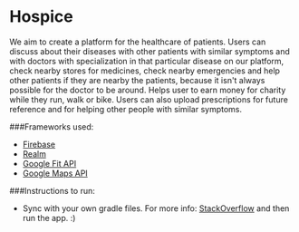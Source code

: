 # Hospice

We aim to create a platform for the healthcare of patients. Users can discuss about their diseases with other patients with similar symptoms and with doctors with specialization in that particular disease on our platform, check nearby stores for medicines, check nearby emergencies and help other patients if they are nearby the patients, because it isn't always possible for the doctor to be around. Helps user to earn money for charity while they run, walk or bike. Users can also upload prescriptions for future reference and for helping other people with similar symptoms.

###Frameworks used:

  * [Firebase](http://firebase.google.com)
  * [Realm](https://realm.io)
  * [Google Fit API](https://developers.google.com/fit/)
  * [Google Maps API](https://developers.google.com/maps/)

###Instructions to run:

  * Sync with your own gradle files. For more info: [StackOverflow](http://stackoverflow.com/questions/19932793/syncing-android-studio-project-with-gradle-files) and then run the app. :)
